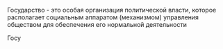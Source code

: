 Государство - это особая организация политической власти, которое располагает социальным аппаратом (механизмом) управления обществом для обеспечения его нормальной деятельности

Госу